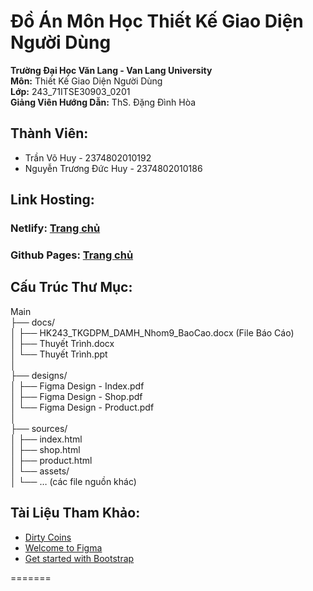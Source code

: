 # Đồ Án Môn Học Thiết Kế Giao Diện Người Dùng

**Trường Đại Học Văn Lang - Van Lang University**<br>
**Môn:** Thiết Kế Giao Diện Người Dùng<br>
**Lớp:** 243_71ITSE30903_0201<br>
**Giảng Viên Hướng Dẫn:** ThS. Đặng Đình Hòa<br>

## Thành Viên:
- Trần Võ Huy - 2374802010192
- Nguyễn Trương Đức Huy - 2374802010186

## Link Hosting:
### Netlify: [Trang chủ](https://thietkegiaodien-nhom9.netlify.app/)

### Github Pages: [Trang chủ](https://huyvotran.github.io/User-Interface-Design/sources/)

## Cấu Trúc Thư Mục:
Main<br>
├── docs/<br>
│   ├── HK243_TKGDPM_DAMH_Nhom9_BaoCao.docx (File Báo Cáo)<br>
│   ├── Thuyết Trình.docx<br>
│   └── Thuyết Trình.ppt<br>
│<br>
├── designs/<br>
│   ├── Figma Design - Index.pdf<br>
│   ├── Figma Design - Shop.pdf<br>
│   └── Figma Design - Product.pdf<br>
│<br>
├── sources/<br>
│   ├── index.html<br>
│   ├── shop.html<br>
│   ├── product.html<br>
│   └── assets/<br>
│       └── … (các file nguồn khác)<br>

## Tài Liệu Tham Khảo:
- [Dirty Coins](https://dirtycoins.vn/)
- [Welcome to Figma](https://help.figma.com/hc/en-us/categories/360002051613-Get-started)
- [Get started with Bootstrap](https://getbootstrap.com/docs/5.3/getting-started/introduction/)

=======

